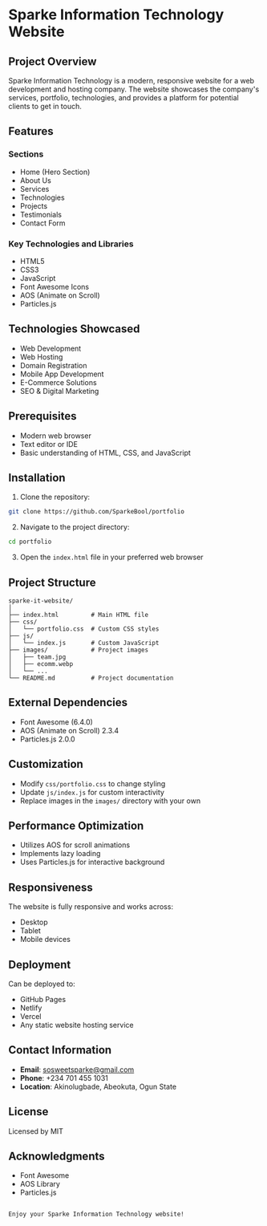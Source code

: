 # Sparke Information Technology Website

## Project Overview

Sparke Information Technology is a modern, responsive website for a web development and hosting company. The website showcases the company's services, portfolio, technologies, and provides a platform for potential clients to get in touch.

## Features

### Sections
- Home (Hero Section)
- About Us
- Services
- Technologies
- Projects
- Testimonials
- Contact Form

### Key Technologies and Libraries
- HTML5
- CSS3
- JavaScript
- Font Awesome Icons
- AOS (Animate on Scroll)
- Particles.js

## Technologies Showcased
- Web Development
- Web Hosting
- Domain Registration
- Mobile App Development
- E-Commerce Solutions
- SEO & Digital Marketing

## Prerequisites
- Modern web browser
- Text editor or IDE
- Basic understanding of HTML, CSS, and JavaScript

## Installation

1. Clone the repository:
```bash
git clone https://github.com/SparkeBool/portfolio
```

2. Navigate to the project directory:
```bash
cd portfolio
```

3. Open the `index.html` file in your preferred web browser

## Project Structure
```
sparke-it-website/
│
├── index.html         # Main HTML file
├── css/
│   └── portfolio.css  # Custom CSS styles
├── js/
│   └── index.js       # Custom JavaScript
├── images/            # Project images
│   ├── team.jpg
│   ├── ecomm.webp
│   └── ...
└── README.md          # Project documentation
```

## External Dependencies
- Font Awesome (6.4.0)
- AOS (Animate on Scroll) 2.3.4
- Particles.js 2.0.0

## Customization
- Modify `css/portfolio.css` to change styling
- Update `js/index.js` for custom interactivity
- Replace images in the `images/` directory with your own

## Performance Optimization
- Utilizes AOS for scroll animations
- Implements lazy loading
- Uses Particles.js for interactive background

## Responsiveness
The website is fully responsive and works across:
- Desktop
- Tablet
- Mobile devices

## Deployment
Can be deployed to:
- GitHub Pages
- Netlify
- Vercel
- Any static website hosting service

## Contact Information
- **Email**: sosweetsparke@gmail.com
- **Phone**: +234 701 455 1031
- **Location**: Akinolugbade, Abeokuta, Ogun State

## License
Licensed by MIT

## Acknowledgments
- Font Awesome
- AOS Library
- Particles.js
```

Enjoy your Sparke Information Technology website!